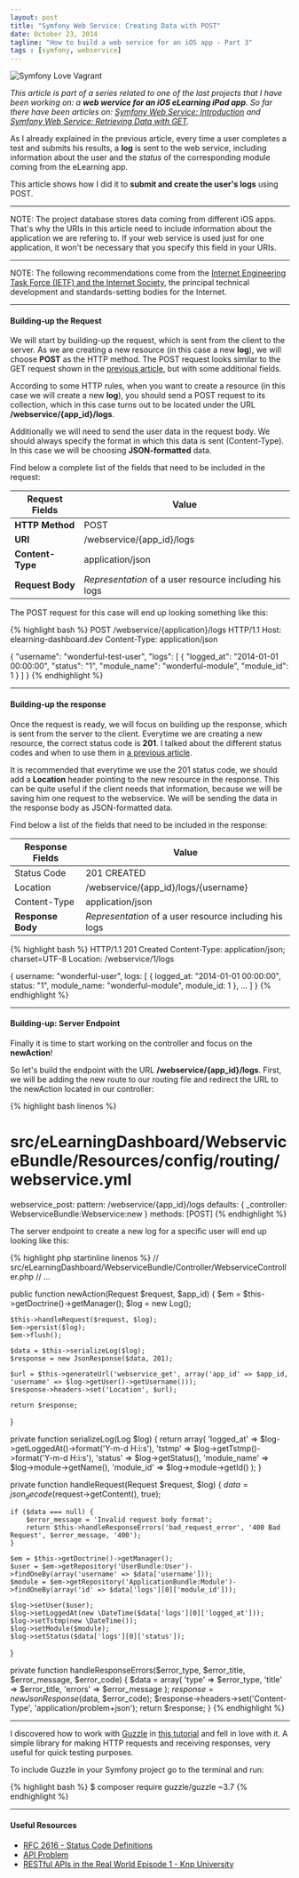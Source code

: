 ```yaml
---
layout: post
title: "Symfony Web Service: Creating Data with POST"
date: October 23, 2014
tagline: "How to build a web service for an iOS app - Part 3"
tags : [symfony, webservice]
---
```


![Symfony Love Vagrant](http://miriamtocino.github.io/images/web-service-post.svg)

_This article is part of a series related to one of the last projects that I have been working on: a **web wervice for an iOS eLearning iPad app**. So far there have been articles on: [Symfony Web Service: Introduction](http://www.miriamtocino.com/articles/symfony-web-service-introduction/) and [Symfony Web Service: Retrieving Data with GET](http://www.miriamtocino.com/articles/symfony-web-service-retrieving-data-with-get/)._

As I already explained in the previous article, every time a user completes a test and submits his results, a **log** is sent to the web service, including information about the user and the _status_ of the corresponding module coming from the eLearning app.

This article shows how I did it to **submit and create the user's logs** using POST.

- - -

NOTE: The project database stores data coming from different iOS apps. That's why the URIs in this article need to include information about the application we are refering to. If your web service is used just for one application, it won't be necessary that you specify this field in your URIs.

- - -

NOTE: The following recommendations come from the [Internet Engineering Task Force (IETF) and the Internet Society](http://en.wikipedia.org/wiki/Internet_Engineering_Task_Force), the principal technical development and standards-setting bodies for the Internet.

- - -

#### Building-up the Request

We will start by building-up the request, which is sent from the client to the server. As we are creating a new resource (in this case a new **log**), we will choose **POST** as the HTTP method. The POST request looks similar to the GET request shown in the [previous article](http://www.miriamtocino.com/articles/symfony-web-service-retrieving-data-with-get/), but with some additional fields.

According to some HTTP rules, when you want to create a resource (in this case we will create a new **log**), you should send a POST request to its collection, which in this case turns out to be located under the URL **/webservice/{app_id}/logs**.

Additionally we will need to send the user data in the request body. We should always specify the format in which this data is sent (Content-Type). In this case we will be choosing **JSON-formatted** data.

Find below a complete list of the fields that need to be included in the request:

| Request Fields     | Value                                                   |
|--------------------|---------------------------------------------------------|
| **HTTP Method**    | POST                                                    |
| **URI**            | /webservice/{app_id}/logs                               |
| **Content-Type**   | application/json                                        |
| **Request Body**   | _Representation_ of a user resource including his logs  |

The POST request for this case will end up looking something like this:

{% highlight bash %}
POST /webservice/{application}/logs HTTP/1.1
Host: elearning-dashboard.dev
Content-Type: application/json

{
  "username": "wonderful-test-user",
  "logs": [
      { "logged_at": "2014-01-01 00:00:00",
        "status": "1",
        "module_name": "wonderful-module",
        "module_id": 1
      }
  ]
}
{% endhighlight %}

- - -

#### Building-up the response

Once the request is ready, we will focus on building up the response, which is sent from the server to the client. Everytime we are creating a new resource, the correct status code is **201**. I talked about the different status codes and when to use them in [a previous article](http://www.miriamtocino.com/articles/symfony-web-service-introduction/).

It is recommended that everytime we use the 201 status code, we should add a **Location** header pointing to the new resource in the response. This can be quite useful if the client needs that information, because we will be saving him one request to the webservice. We will be sending the data in the response body as JSON-formatted data.

Find below a list of the fields that need to be included in the response:

| Response Fields    | Value                                 |
|--------------------|---------------------------------------|
| Status Code        | 201 CREATED                           |
| Location           | /webservice/{app_id}/logs/{username}  |
| Content-Type       | application/json                      |
| **Response Body**  | _Representation_ of a user resource including his logs  |

{% highlight bash %}
HTTP/1.1 201 Created
Content-Type: application/json; charset=UTF-8
Location: /webservice/1/logs

{
  username: "wonderful-user",
  logs: [
    { logged_at: "2014-01-01 00:00:00",
      status: "1",
      module_name: "wonderful-module",
      module_id: 1
    },
    ...
  ]
}
{% endhighlight %}

- - -

#### Building-up: Server Endpoint

Finally it is time to start working on the controller and focus on the **newAction**!

So let's build the endpoint with the URL **/webservice/{app_id}/logs**. First, we will be adding the new route to our routing file and redirect the URL to the newAction located in our controller:

{% highlight bash linenos %}
# src/eLearningDashboard/WebserviceBundle/Resources/config/routing/webservice.yml
webservice_post:
    pattern: /webservice/{app_id}/logs
    defaults: { _controller: WebserviceBundle:Webservice:new }
    methods: [POST]
{% endhighlight %}

The server endpoint to create a new log for a specific user will end up looking like this:

{% highlight php startinline linenos %}
// src/eLearningDashboard/WebserviceBundle/Controller/WebserviceController.php
// ...

public function newAction(Request $request, $app_id)
{
    $em = $this->getDoctrine()->getManager();
    $log = new Log();

    $this->handleRequest($request, $log);
    $em->persist($log);
    $em->flush();

    $data = $this->serializeLog($log);
    $response = new JsonResponse($data, 201);

    $url = $this->generateUrl('webservice_get', array('app_id' => $app_id, 'username' => $log->getUser()->getUsername()));
    $response->headers->set('Location', $url);

    return $response;
}

private function serializeLog(Log $log)
{
    return array(
        'logged_at' => $log->getLoggedAt()->format('Y-m-d H:i:s'),
        'tstmp' => $log->getTstmp()->format('Y-m-d H:i:s'),
        'status' => $log->getStatus(),
        'module_name' => $log->module->getName(),
        'module_id' => $log->module->getId()
    );
}

private function handleRequest(Request $request, $log)
{
    $data = json_decode($request->getContent(), true);

    if ($data === null) {
        $error_message = 'Invalid request body format';
        return $this->handleResponseErrors('bad_request_error', '400 Bad Request', $error_message, '400');
    }

    $em = $this->getDoctrine()->getManager();
    $user = $em->getRepository('UserBundle:User')->findOneBy(array('username' => $data['username']));
    $module = $em->getRepository('ApplicationBundle:Module')->findOneBy(array('id' => $data['logs'][0]['module_id']));

    $log->setUser($user);
    $log->setLoggedAt(new \DateTime($data['logs'][0]['logged_at']));
    $log->setTstmp(new \DateTime());
    $log->setModule($module);
    $log->setStatus($data['logs'][0]['status']);
}

private function handleResponseErrors($error_type, $error_title, $error_message, $error_code)
{
    $data = array(
        'type' => $error_type,
        'title' => $error_title,
        'errors' => $error_message
    );
    $response = new JsonResponse($data, $error_code);
    $response->headers->set('Content-Type', 'application/problem+json');
    return $response;
}
{% endhighlight %}

- - -

I discovered how to work with [Guzzle](http://guzzle3.readthedocs.org/) in [this tutorial](http://knpuniversity.com/screencast/rest) and fell in love with it. A simple library for making HTTP requests and receiving responses, very useful for quick testing purposes.

To include Guzzle in your Symfony project go to the terminal and run:

{% highlight bash %}
$ composer require guzzle/guzzle ~3.7
{% endhighlight %}

- - -

#### Useful Resources

* [RFC 2616 - Status Code Definitions](http://www.w3.org/Protocols/rfc2616/rfc2616-sec10.html)
* [API Problem](https://tools.ietf.org/html/draft-nottingham-http-problem-07)
* [RESTful APIs in the Real World Episode 1 - Knp University](http://knpuniversity.com/screencast/rest)







